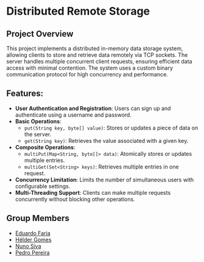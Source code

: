 # Distributed Remote Storage

## Project Overview
This project implements a distributed in-memory data storage system, allowing clients to store and retrieve data remotely via TCP sockets. The server handles multiple concurrent client requests, ensuring efficient data access with minimal contention. The system uses a custom binary communication protocol for high concurrency and performance.

## Features:
- **User Authentication and Registration**: Users can sign up and authenticate using a username and password.
- **Basic Operations**:
  - `put(String key, byte[] value)`: Stores or updates a piece of data on the server.
  - `get(String key)`: Retrieves the value associated with a given key.
- **Composite Operations**:
  - `multiPut(Map<String, byte[]> data)`: Atomically stores or updates multiple entries.
  - `multiGet(Set<String> keys)`: Retrieves multiple entries in one request.
- **Concurrency Limitation**: Limits the number of simultaneous users with configurable settings.
- **Multi-Threading Support**: Clients can make multiple requests concurrently without blocking other operations.

## Group Members
- [Eduardo Faria](https://www.github.com/2101dudu)
- [Hélder Gomes](https://www.github.com/helderrrg)
- [Nuno Siva](https://www.github.com/NunoMRS7)
- [Pedro Pereira](https://www.github.com/pedrofp4444)
